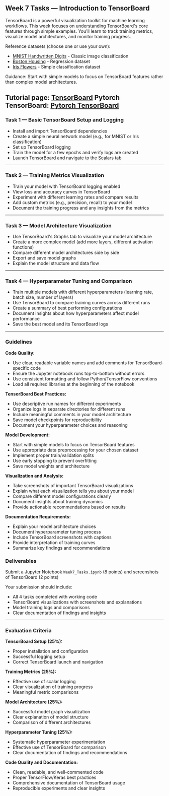 ## Week 7 Tasks — Introduction to TensorBoard

TensorBoard is a powerful visualization toolkit for machine learning workflows. This week focuses on understanding TensorBoard's core features through simple examples. You'll learn to track training metrics, visualize model architectures, and monitor training progress.

Reference datasets (choose one or use your own):
- [MNIST Handwritten Digits](https://www.tensorflow.org/datasets/catalog/mnist) - Classic image classification
- [Boston Housing](https://www.tensorflow.org/datasets/catalog/boston_housing) - Regression dataset
- [Iris Flowers](https://www.tensorflow.org/datasets/catalog/iris) - Simple classification dataset

Guidance: Start with simple models to focus on TensorBoard features rather than complex model architectures.

Tutorial page: [TensorBoard](https://www.tensorflow.org/tensorboard/get_started)
Pytorch TensorBoard: [Pytorch TensorBoard](https://docs.pytorch.org/tutorials/intermediate/tensorboard_tutorial.html)
---

### Task 1 — Basic TensorBoard Setup and Logging
- Install and import TensorBoard dependencies
- Create a simple neural network model (e.g., for MNIST or Iris classification)
- Set up TensorBoard logging
- Train the model for a few epochs and verify logs are created
- Launch TensorBoard and navigate to the Scalars tab

---

### Task 2 — Training Metrics Visualization
- Train your model with TensorBoard logging enabled
- View loss and accuracy curves in TensorBoard
- Experiment with different learning rates and compare results
- Add custom metrics (e.g., precision, recall) to your model
- Document the training progress and any insights from the metrics

---

### Task 3 — Model Architecture Visualization
- Use TensorBoard's Graphs tab to visualize your model architecture
- Create a more complex model (add more layers, different activation functions)
- Compare different model architectures side by side
- Export and save model graphs
- Explain the model structure and data flow

---

### Task 4 — Hyperparameter Tuning and Comparison
- Train multiple models with different hyperparameters (learning rate, batch size, number of layers)
- Use TensorBoard to compare training curves across different runs
- Create a summary of best performing configurations
- Document insights about how hyperparameters affect model performance
- Save the best model and its TensorBoard logs

---

### Guidelines

**Code Quality:**
- Use clear, readable variable names and add comments for TensorBoard-specific code
- Ensure the Jupyter notebook runs top-to-bottom without errors
- Use consistent formatting and follow Python/TensorFlow conventions
- Load all required libraries at the beginning of the notebook

**TensorBoard Best Practices:**
- Use descriptive run names for different experiments
- Organize logs in separate directories for different runs
- Include meaningful comments in your model architecture
- Save model checkpoints for reproducibility
- Document your hyperparameter choices and reasoning

**Model Development:**
- Start with simple models to focus on TensorBoard features
- Use appropriate data preprocessing for your chosen dataset
- Implement proper train/validation splits
- Use early stopping to prevent overfitting
- Save model weights and architecture

**Visualization and Analysis:**
- Take screenshots of important TensorBoard visualizations
- Explain what each visualization tells you about your model
- Compare different model configurations clearly
- Document insights about training dynamics
- Provide actionable recommendations based on results

**Documentation Requirements:**
- Explain your model architecture choices
- Document hyperparameter tuning process
- Include TensorBoard screenshots with captions
- Provide interpretation of training curves
- Summarize key findings and recommendations

### Deliverables

Submit a Jupyter Notebook `Week7_Tasks.ipynb` (8 points) and screenshots of TensorBoard (2 points)

Your submission should include:
- All 4 tasks completed with working code
- TensorBoard visualizations with screenshots and explanations
- Model training logs and comparisons
- Clear documentation of findings and insights

---

### Evaluation Criteria

**TensorBoard Setup (25%):**
- Proper installation and configuration
- Successful logging setup
- Correct TensorBoard launch and navigation

**Training Metrics (25%):**
- Effective use of scalar logging
- Clear visualization of training progress
- Meaningful metric comparisons

**Model Architecture (25%):**
- Successful model graph visualization
- Clear explanation of model structure
- Comparison of different architectures

**Hyperparameter Tuning (25%):**
- Systematic hyperparameter experimentation
- Effective use of TensorBoard for comparison
- Clear documentation of findings and recommendations

**Code Quality and Documentation:**
- Clean, readable, and well-commented code
- Proper TensorFlow/Keras best practices
- Comprehensive documentation of TensorBoard usage
- Reproducible experiments and clear insights